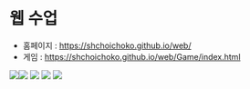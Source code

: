 # 웹 수업
- 홈페이지 : https://shchoichoko.github.io/web/
- 게임 : https://shchoichoko.github.io/web/Game/index.html

<img src="https://img.shields.io/badge/-JAVA-blueviolet"/><img src="https://img.shields.io/badge/-C%20%EC%96%B8%EC%96%B4-lightgrey"/>
<img src="https://img.shields.io/badge/-LINUX-critical"/>
<img src="https://img.shields.io/badge/-Github-informational"/>
<img src="https://img.shields.io/badge/-HTML-brightgreen"/>
